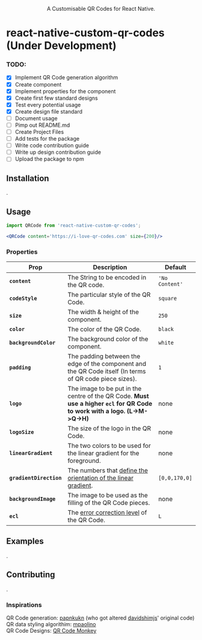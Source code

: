 
<!---
<p align="center">
  <img alt="react-native-custom-qr-codes" src="http://i.imgur.com/P4cRUgD.png" width="208">
</p>
--->
<p align="center">
  A Customisable QR Codes for React Native.
</p>

<!---
<p align="center">
  <a href="http://standardjs.com/"><img alt="JavaScript Style Guide" src="https://img.shields.io/badge/code%20style-standard-brightgreen.svg?style=flat-square"></a>
  <a href="https://npmjs.org/package/react-native-swiper"><img alt="npm version" src="http://img.shields.io/npm/v/react-native-swiper.svg?style=flat-square"></a>
  <a href="https://npmjs.org/package/react-native-swiper"><img alt="npm version" src="http://img.shields.io/npm/dm/react-native-swiper.svg?style=flat-square"></a>
  <a href="https://github.com/leecade/react-native-swiper/pulls?q=is%3Apr+is%3Aclosed"><img alt="PR Stats" src="https://img.shields.io/issuestats/i/github/leecade/react-native-swiper.svg?style=flat-square"></a>
  <a href="https://github.com/leecade/react-native-swiper/issues?q=is%3Aissue+is%3Aclosed"><img alt="Issue Stats" src="https://img.shields.io/issuestats/p/github/leecade/react-native-swiper.svg?style=flat-square"></a>
  <a href="https://gitter.im/leecade/react-native-swiper?utm_source=badge&utm_medium=badge&utm_campaign=pr-badge&utm_content=badge"><img alt="Join the chat" src="https://badges.gitter.im/leecade/react-native-swiper.svg"></a>
</p>
--->

# react-native-custom-qr-codes (Under Development)

### TODO:
- [x] Implement QR Code generation algorithm
- [x] Create component
- [x] Implement properties for the component
- [x] Create first few standard designs
- [x] Test every potential usage
- [x] Create design file standard
- [ ] Document usage
- [ ] Pimp out README.md
- [ ] Create Project Files
- [ ] Add tests for the package
- [ ] Write code contribution guide
- [ ] Write up design contribution guide
- [ ] Upload the package to npm

## Installation

.

## Usage


```jsx
import QRCode from 'react-native-custom-qr-codes';

<QRCode content='https://i-love-qr-codes.com' size={200}/>
```

### Properties

| Prop | Description | Default |
|---|---|---|
|**`content`**|The String to be encoded in the QR code. |`'No Content'`|
|**`codeStyle`**|The particular style of the QR Code. |`square`|
|**`size`**|The width & height of the component. |`250`|
|**`color`**|The color of the QR Code. |`black`|
|**`backgroundColor`**|The background color of the component. |`white`|
|**`padding`**|The padding between the edge of the component and the QR Code itself (In terms of QR code piece sizes). |`1`|
|**`logo`**|The image to be put in the centre of the QR Code. **Must use a higher `ecl` for QR Code to work with a logo. (L->M->Q->H)** |none|
|**`logoSize`**|The size of the logo in the QR Code. |none|
|**`linearGradient`**|The two colors to be used for the linear gradient for the foreground. |none|
|**`gradientDirection`**|The numbers that [define the orientation of the linear gradient](https://developer.mozilla.org/en-US/docs/Web/SVG/Tutorial/Gradients). |`[0,0,170,0]`|
|**`backgroundImage`**|The image to be used as the filling of the QR Code pieces. |none|
|**`ecl`**|The [error correction level](http://www.qrcode.com/en/about/error_correction.html) of the QR Code. |`L`|

## Examples

.

## Contributing

.

### Inspirations

QR Code generation: [papnkukn](https://github.com/papnkukn/qrcode-svg) (who got altered [davidshimjs](https://github.com/davidshimjs/qrcodejs)' original code)  
QR data styling algorithim: [mpaolino](https://github.com/mpaolino/qrlib)  
QR Code Designs: [QR Code Monkey](https://www.qrcode-monkey.com/)

